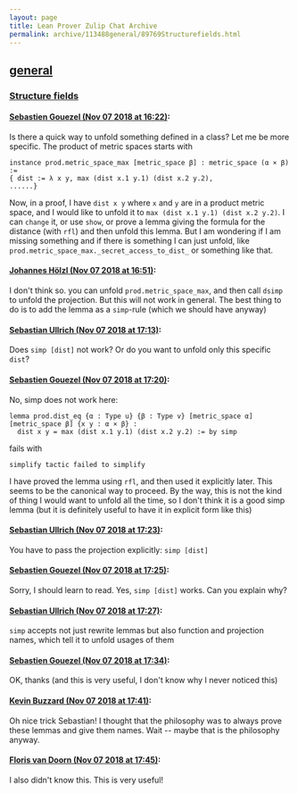 ```yaml
---
layout: page
title: Lean Prover Zulip Chat Archive 
permalink: archive/113488general/89769Structurefields.html
---
```


## [general](index.html)
### [Structure fields](89769Structurefields.html)

#### [Sebastien Gouezel (Nov 07 2018 at 16:22)](https://leanprover.zulipchat.com/#narrow/stream/113488-general/topic/Structure%20fields/near/146965379):
Is there a quick way to unfold something defined in a class? Let me be more specific. The product of metric spaces starts with
```lean
instance prod.metric_space_max [metric_space β] : metric_space (α × β) :=
{ dist := λ x y, max (dist x.1 y.1) (dist x.2 y.2),
......}
```
Now, in a proof, I have `dist x y` where `x` and `y` are in a product metric space, and I would like to unfold it to `max (dist x.1 y.1) (dist x.2 y.2)`. 
I can `change` it, or use `show`, or prove a lemma giving the formula for the distance (with `rfl`) and then unfold this lemma. But I am wondering if I am missing something and if there is something I can just unfold, like `prod.metric_space_max._secret_access_to_dist_` or something like that.

#### [Johannes Hölzl (Nov 07 2018 at 16:51)](https://leanprover.zulipchat.com/#narrow/stream/113488-general/topic/Structure%20fields/near/146967395):
I don't think so. you can unfold `prod.metric_space_max`, and then call `dsimp` to unfold the projection. But this will not work in general. The best thing to do is to add the lemma as a `simp`-rule (which we should have anyway)

#### [Sebastian Ullrich (Nov 07 2018 at 17:13)](https://leanprover.zulipchat.com/#narrow/stream/113488-general/topic/Structure%20fields/near/146968934):
Does `simp [dist]` not work? Or do you want to unfold only this specific `dist`?

#### [Sebastien Gouezel (Nov 07 2018 at 17:20)](https://leanprover.zulipchat.com/#narrow/stream/113488-general/topic/Structure%20fields/near/146969406):
No, simp does not work here:
```lean
lemma prod.dist_eq {α : Type u} {β : Type v} [metric_space α] [metric_space β] {x y : α × β} :
  dist x y = max (dist x.1 y.1) (dist x.2 y.2) := by simp
```
fails with
```
simplify tactic failed to simplify
```
I have proved the lemma using `rfl`, and then used it explicitly later. This seems to be the canonical way to proceed. By the way, this is not the kind of thing I would want to unfold all the time, so I don't think it is a good simp lemma (but it is definitely useful to have it in explicit form like this)

#### [Sebastian Ullrich (Nov 07 2018 at 17:23)](https://leanprover.zulipchat.com/#narrow/stream/113488-general/topic/Structure%20fields/near/146969573):
You have to pass the projection explicitly: `simp [dist]`

#### [Sebastien Gouezel (Nov 07 2018 at 17:25)](https://leanprover.zulipchat.com/#narrow/stream/113488-general/topic/Structure%20fields/near/146969749):
Sorry, I should learn to read. Yes, `simp [dist]` works. Can you explain why?

#### [Sebastian Ullrich (Nov 07 2018 at 17:27)](https://leanprover.zulipchat.com/#narrow/stream/113488-general/topic/Structure%20fields/near/146969913):
`simp` accepts not just rewrite lemmas but also function and projection names, which tell it to unfold usages of them

#### [Sebastien Gouezel (Nov 07 2018 at 17:34)](https://leanprover.zulipchat.com/#narrow/stream/113488-general/topic/Structure%20fields/near/146970400):
OK, thanks (and this is very useful, I don't know why I never noticed this)

#### [Kevin Buzzard (Nov 07 2018 at 17:41)](https://leanprover.zulipchat.com/#narrow/stream/113488-general/topic/Structure%20fields/near/146970867):
Oh nice trick Sebastian! I thought that the philosophy was to always prove these lemmas and give them names. Wait -- maybe that is the philosophy anyway.

#### [Floris van Doorn (Nov 07 2018 at 17:45)](https://leanprover.zulipchat.com/#narrow/stream/113488-general/topic/Structure%20fields/near/146971122):
I also didn't know this. This is very useful!


